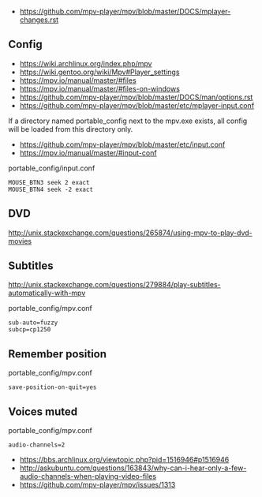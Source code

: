 - https://github.com/mpv-player/mpv/blob/master/DOCS/mplayer-changes.rst

## Config

- https://wiki.archlinux.org/index.php/mpv
- https://wiki.gentoo.org/wiki/Mpv#Player_settings
- https://mpv.io/manual/master/#files
- https://mpv.io/manual/master/#files-on-windows
- https://github.com/mpv-player/mpv/blob/master/DOCS/man/options.rst
- https://github.com/mpv-player/mpv/blob/master/etc/mplayer-input.conf

If a directory named portable_config next to the mpv.exe exists, all config will be loaded from this directory only.

- https://github.com/mpv-player/mpv/blob/master/etc/input.conf
- https://mpv.io/manual/master/#input-conf

portable_config/input.conf

```
MOUSE_BTN3 seek 2 exact
MOUSE_BTN4 seek -2 exact
```

## DVD

http://unix.stackexchange.com/questions/265874/using-mpv-to-play-dvd-movies

## Subtitles

http://unix.stackexchange.com/questions/279884/play-subtitles-automatically-with-mpv

portable_config/mpv.conf

```
sub-auto=fuzzy
subcp=cp1250
```

## Remember position

portable_config/mpv.conf

```
save-position-on-quit=yes
```

## Voices muted

portable_config/mpv.conf

```
audio-channels=2
```

- https://bbs.archlinux.org/viewtopic.php?pid=1516946#p1516946
- http://askubuntu.com/questions/163843/why-can-i-hear-only-a-few-audio-channels-when-playing-video-files
- https://github.com/mpv-player/mpv/issues/1313
